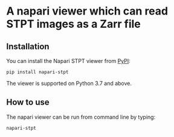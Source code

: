 # A napari viewer which can read STPT images as a Zarr file

## Installation

You can install the Napari STPT viewer from [PyPI](https://pypi.org/project/napari-stpt/):

    pip install napari-stpt

The viewer is supported on Python 3.7 and above.

## How to use

The napari viewer can be run from command line by typing:

    napari-stpt
